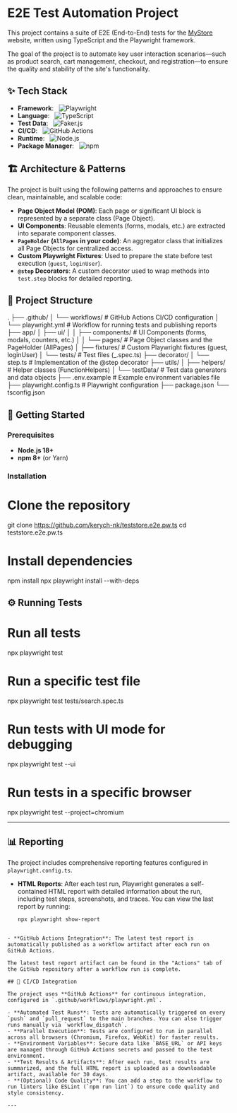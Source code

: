 # E2E Test Automation Project

This project contains a suite of E2E (End-to-End) tests for the [MyStore](https://teststore.automationtesting.co.uk) website, written using TypeScript and the Playwright framework.

The goal of the project is to automate key user interaction scenarios—such as product search, cart management, checkout, and registration—to ensure the quality and stability of the site's functionality.

## ✨ Tech Stack

- **Framework**: &nbsp; ![Playwright](https://img.shields.io/badge/Playwright-45ba4b?style=for-the-badge&logo=playwright&logoColor=white)
- **Language**: &nbsp; ![TypeScript](https://img.shields.io/badge/TypeScript-3178c6?style=for-the-badge&logo=typescript&logoColor=white)
- **Test Data**: &nbsp; ![Faker.js](https://img.shields.io/badge/Faker.js-blue?style=flat&logo=faker)
- **CI/CD**: &nbsp; ![GitHub Actions](https://img.shields.io/badge/GitHub_Actions-2088FF?style=for-the-badge&logo=github-actions&logoColor=white)
- **Runtime**: &nbsp; ![Node.js](https://img.shields.io/badge/Node.js-339933?style=for-the-badge&logo=nodedotjs&logoColor=white)
- **Package Manager**: &nbsp; ![npm](https://img.shields.io/badge/npm-CB3837?style=for-the-badge&logo=npm&logoColor=white)

## 🏗️ Architecture & Patterns

The project is built using the following patterns and approaches to ensure clean, maintainable, and scalable code:

- **Page Object Model (POM)**: Each page or significant UI block is represented by a separate class (Page Object).
- **UI Components**: Reusable elements (forms, modals, etc.) are extracted into separate component classes.
- **`PageHolder` (`AllPages` in your code)**: An aggregator class that initializes all Page Objects for centralized access.
- **Custom Playwright Fixtures**: Used to prepare the state before test execution (`guest`, `loginUser`).
- **`@step` Decorators**: A custom decorator used to wrap methods into `test.step` blocks for detailed reporting.

## 📁 Project Structure

.
├── .github/
│ └── workflows/ # GitHub Actions CI/CD configuration
│ └── playwright.yml # Workflow for running tests and publishing reports
├── app/
│ ├── ui/
│ │ ├── components/ # UI Components (forms, modals, counters, etc.)
│ │ └── pages/ # Page Object classes and the PageHolder (AllPages)
│ ├── fixtures/ # Custom Playwright fixtures (guest, loginUser)
│ └── tests/ # Test files (\_.spec.ts)
├── decorator/
│ └── step.ts # Implementation of the @step decorator
├── utils/
│ ├── helpers/ # Helper classes (FunctionHelpers)
│ └── testData/ # Test data generators and data objects
├── .env.example # Example environment variables file
├── playwright.config.ts # Playwright configuration
├── package.json
└── tsconfig.json

## 🚀 Getting Started

### Prerequisites

- **Node.js 18+**
- **npm 8+** (or Yarn)

### Installation

# Clone the repository

git clone https://github.com/kerych-nk/teststore.e2e.pw.ts
cd teststore.e2e.pw.ts

# Install dependencies

npm install
npx playwright install --with-deps

## ⚙️ Running Tests

# Run all tests

npx playwright test

# Run a specific test file

npx playwright test tests/search.spec.ts

# Run tests with UI mode for debugging

npx playwright test --ui

# Run tests in a specific browser

npx playwright test --project=chromium

---

## 📊 Reporting

The project includes comprehensive reporting features configured in `playwright.config.ts`.

- **HTML Reports**: After each test run, Playwright generates a self-contained HTML report with detailed information about the run, including test steps, screenshots, and traces. You can view the last report by running:
  ```bash
  npx playwright show-report
  ```

```

- **GitHub Actions Integration**: The latest test report is automatically published as a workflow artifact after each run on GitHub Actions.

The latest test report artifact can be found in the "Actions" tab of the GitHub repository after a workflow run is complete.

## 🔄 CI/CD Integration

The project uses **GitHub Actions** for continuous integration, configured in `.github/workflows/playwright.yml`.

- **Automated Test Runs**: Tests are automatically triggered on every `push` and `pull_request` to the main branches. You can also trigger runs manually via `workflow_dispatch`.
- **Parallel Execution**: Tests are configured to run in parallel across all browsers (Chromium, Firefox, WebKit) for faster results.
- **Environment Variables**: Secure data like `BASE_URL` or API keys are managed through GitHub Actions secrets and passed to the test environment.
- **Test Results & Artifacts**: After each run, test results are summarized, and the full HTML report is uploaded as a downloadable artifact, available for 30 days.
- **(Optional) Code Quality**: You can add a step to the workflow to run linters like ESLint (`npm run lint`) to ensure code quality and style consistency.

---
```

